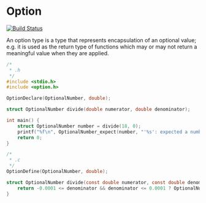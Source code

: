 # Option

[![Build Status](https://travis-ci.org/daddinuz/option.svg?branch=master)](https://travis-ci.org/daddinuz/option)

An option type is a type that represents encapsulation of an optional value;
e.g. it is used as the return type of functions which may or may not return a meaningful value when they are applied.

```C
/*
 * .h
 */
#include <stdio.h>
#include <option.h>

OptionDeclare(OptionalNumber, double);

struct OptionalNumber divide(double numerator, double denominator);

int main() {
    struct OptionalNumber number = divide(18, 0);
    printf("%f\n", OptionalNumber_expect(number, "'%s': expected a number", __TRACE__));
    return 0;
}

/*
 * .c
 */
OptionDefine(OptionalNumber, double);

struct OptionalNumber divide(const double numerator, const double denominator) {
    return -0.0001 <= denominator && denominator <= 0.0001 ? OptionalNumber_none() : OptionalNumber_some(numerator / denominator);
}
```
